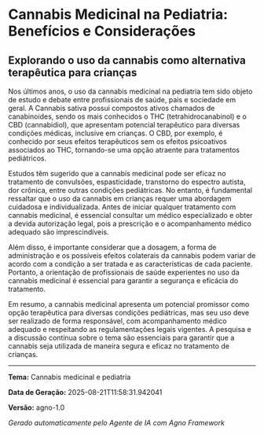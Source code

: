 # Cannabis Medicinal na Pediatria: Benefícios e Considerações

## Explorando o uso da cannabis como alternativa terapêutica para crianças

Nos últimos anos, o uso da cannabis medicinal na pediatria tem sido objeto de estudo e debate entre profissionais de saúde, pais e sociedade em geral. A Cannabis sativa possui compostos ativos chamados de canabinoides, sendo os mais conhecidos o THC (tetrahidrocanabinol) e o CBD (cannabidiol), que apresentam potencial terapêutico para diversas condições médicas, inclusive em crianças. O CBD, por exemplo, é conhecido por seus efeitos terapêuticos sem os efeitos psicoativos associados ao THC, tornando-se uma opção atraente para tratamentos pediátricos. 

Estudos têm sugerido que a cannabis medicinal pode ser eficaz no tratamento de convulsões, espasticidade, transtorno do espectro autista, dor crônica, entre outras condições pediátricas. No entanto, é fundamental ressaltar que o uso da cannabis em crianças requer uma abordagem cuidadosa e individualizada. Antes de iniciar qualquer tratamento com cannabis medicinal, é essencial consultar um médico especializado e obter a devida autorização legal, pois a prescrição e o acompanhamento médico adequado são imprescindíveis. 

Além disso, é importante considerar que a dosagem, a forma de administração e os possíveis efeitos colaterais da cannabis podem variar de acordo com a condição a ser tratada e as características de cada paciente. Portanto, a orientação de profissionais de saúde experientes no uso da cannabis medicinal é essencial para garantir a segurança e eficácia do tratamento. 

Em resumo, a cannabis medicinal apresenta um potencial promissor como opção terapêutica para diversas condições pediátricas, mas seu uso deve ser realizado de forma responsável, com acompanhamento médico adequado e respeitando as regulamentações legais vigentes. A pesquisa e a discussão contínua sobre o tema são essenciais para garantir que a cannabis seja utilizada de maneira segura e eficaz no tratamento de crianças.

---

**Tema:** Cannabis medicinal e pediatria

**Data de Geração:** 2025-08-21T11:58:31.942041

**Versão:** agno-1.0

*Gerado automaticamente pelo Agente de IA com Agno Framework*
